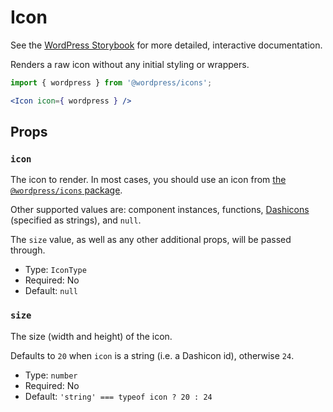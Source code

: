 # Icon

<!-- This file is generated automatically and cannot be edited directly. Make edits via TypeScript types and TSDocs. -->

<p class="callout callout-info">See the <a href="https://wordpress.github.io/gutenberg/?path=/docs/components-icon--docs">WordPress Storybook</a> for more detailed, interactive documentation.</p>

Renders a raw icon without any initial styling or wrappers.

```jsx
import { wordpress } from '@wordpress/icons';

<Icon icon={ wordpress } />
```

## Props

### `icon`

The icon to render. In most cases, you should use an icon from
[the `@wordpress/icons` package](https://wordpress.github.io/gutenberg/?path=/story/icons-icon--library).

Other supported values are: component instances, functions,
[Dashicons](https://developer.wordpress.org/resource/dashicons/)
(specified as strings), and `null`.

The `size` value, as well as any other additional props, will be passed through.

 - Type: `IconType`
 - Required: No
 - Default: `null`

### `size`

The size (width and height) of the icon.

Defaults to `20` when `icon` is a string (i.e. a Dashicon id), otherwise `24`.

 - Type: `number`
 - Required: No
 - Default: `'string' === typeof icon ? 20 : 24`

